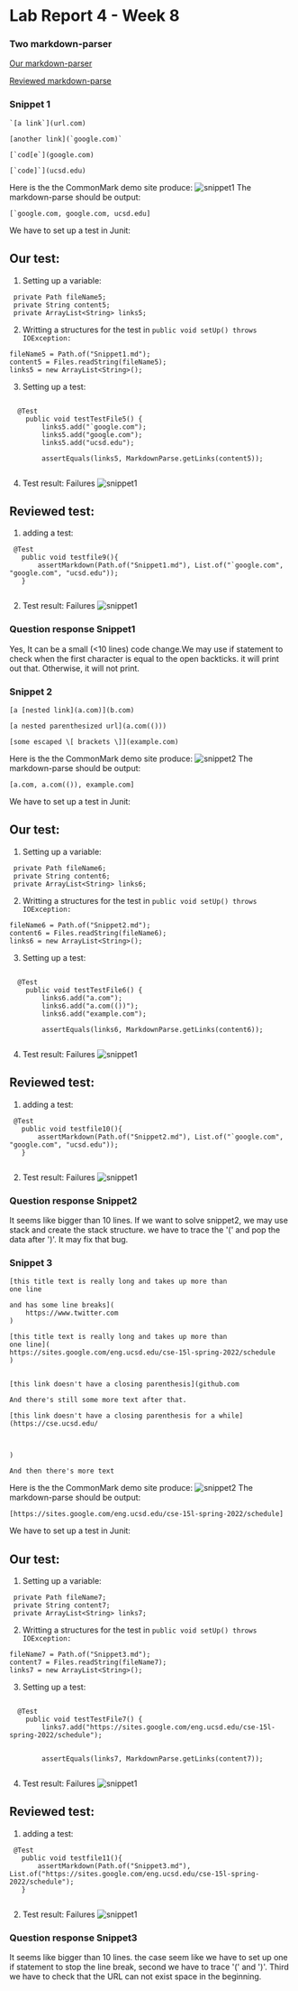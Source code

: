 # Lab Report 4 - Week 8
### Two markdown-parser


[Our markdown-parser](https://github.com/TerryYan26/markdown-parser.git)

[Reviewed markdown-parse](https://github.com/rmccrystal/markdown-parser.git)

### Snippet 1

```
`[a link`](url.com)

[another link](`google.com)`

[`cod[e`](google.com)

[`code]`](ucsd.edu)
```

Here is the  the CommonMark demo site produce:
![snippet1](Lab4/3.1.PNG)
The markdown-parse should be output:
``` 
[`google.com, google.com, ucsd.edu] 
```
We have to set up a test in Junit:

## Our test: 


1. Setting up a variable:
```
 private Path fileName5;
 private String content5;
 private ArrayList<String> links5;
 ```
 2. Writting a structures for the test in `public void setUp() throws IOException:`
```
fileName5 = Path.of("Snippet1.md");
content5 = Files.readString(fileName5);
links5 = new ArrayList<String>();
```
3. Setting up a test:

```

  @Test
    public void testTestFile5() {
        links5.add("`google.com");
        links5.add("google.com");
        links5.add("ucsd.edu");
       
        assertEquals(links5, MarkdownParse.getLinks(content5));
        
  ```
4. Test result: Failures
![snippet1](Lab4/3.2.PNG)

  ## Reviewed test:
  
  
  1. adding a test:
 ```
  @Test
    public void testfile9(){
        assertMarkdown(Path.of("Snippet1.md"), List.of("`google.com", "google.com", "ucsd.edu"));
    }
    
 ```
 2. Test result: Failures
 ![snippet1](Lab4/3.3.PNG)
    
 ### Question response Snippet1
 
 
 Yes, It can be a small (<10 lines) code change.We may use if statement to check when the first character is equal to the open backticks.  it will print out that. Otherwise, it will not print.
 
 
 ### Snippet 2

```
[a [nested link](a.com)](b.com)

[a nested parenthesized url](a.com(()))

[some escaped \[ brackets \]](example.com)

```

Here is the  the CommonMark demo site produce:
![snippet2](Lab4/3.4.PNG)
The markdown-parse should be output:
``` 
[a.com, a.com(()), example.com]
```
We have to set up a test in Junit:

## Our test: 

1. Setting up a variable:
```
 private Path fileName6;
 private String content6;
 private ArrayList<String> links6;
 ```
 2. Writting a structures for the test in `public void setUp() throws IOException:`
```
fileName6 = Path.of("Snippet2.md");
content6 = Files.readString(fileName6);
links6 = new ArrayList<String>();
```
3. Setting up a test:

```

  @Test
    public void testTestFile6() {
        links6.add("a.com");
        links6.add("a.com(())");
        links6.add("example.com");
       
        assertEquals(links6, MarkdownParse.getLinks(content6));
        
  ```
4. Test result: Failures
![snippet1](Lab4/3.5.PNG)

  ## Reviewed test:
  
  
  1. adding a test:
 ```
  @Test
    public void testfile10(){
        assertMarkdown(Path.of("Snippet2.md"), List.of("`google.com", "google.com", "ucsd.edu"));
    }
    
 ```
 2. Test result: Failures
 ![snippet1](Lab4/3.6.PNG)
 
 ### Question response Snippet2
 
 It seems like bigger than 10 lines. If we want to solve snippet2, we may use stack and create the stack structure. we have to trace the '(' and pop the data after ')'. It may fix that bug.
 
 
  ### Snippet 3

```
[this title text is really long and takes up more than 
one line

and has some line breaks](
    https://www.twitter.com
)

[this title text is really long and takes up more than 
one line](
https://sites.google.com/eng.ucsd.edu/cse-15l-spring-2022/schedule
)


[this link doesn't have a closing parenthesis](github.com

And there's still some more text after that.

[this link doesn't have a closing parenthesis for a while](https://cse.ucsd.edu/



)

And then there's more text

```

Here is the  the CommonMark demo site produce:
![snippet2](Lab4/3.7.PNG)
The markdown-parse should be output:
``` 
[https://sites.google.com/eng.ucsd.edu/cse-15l-spring-2022/schedule]
```
We have to set up a test in Junit:

## Our test: 

1. Setting up a variable:
```
 private Path fileName7;
 private String content7;
 private ArrayList<String> links7;
 ```
 2. Writting a structures for the test in `public void setUp() throws IOException:`
```
fileName7 = Path.of("Snippet3.md");
content7 = Files.readString(fileName7);
links7 = new ArrayList<String>();
```
3. Setting up a test:

```

  @Test
    public void testTestFile7() {
        links7.add("https://sites.google.com/eng.ucsd.edu/cse-15l-spring-2022/schedule");
       
       
        assertEquals(links7, MarkdownParse.getLinks(content7));
        
  ```
4. Test result: Failures
![snippet1](Lab4/3.8.PNG)

  ## Reviewed test:
  
  
  1. adding a test:
 ```
  @Test
    public void testfile11(){
        assertMarkdown(Path.of("Snippet3.md"), List.of("https://sites.google.com/eng.ucsd.edu/cse-15l-spring-2022/schedule");
    }
    
 ```
 2. Test result: Failures
 ![snippet1](Lab4/3.9.PNG)
 
 ### Question response Snippet3
 
 
 It seems like bigger than 10 lines. the case seem like we have to set up one if statement to stop the line break, second we have to trace '(' and ')'. Third we have to check that the URL can not exist space in the beginning.
 
